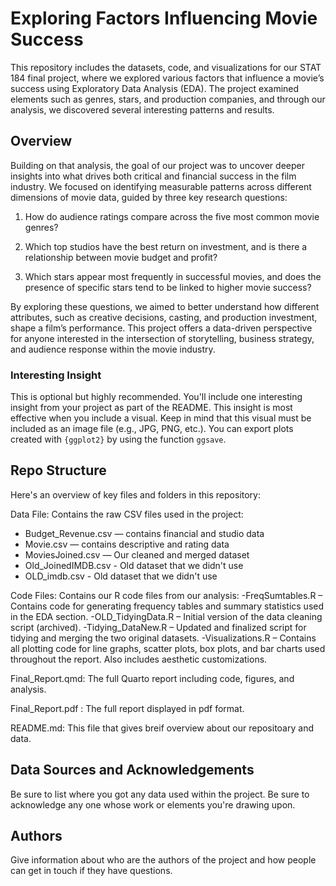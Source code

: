 # Exploring Factors Influencing Movie Success

This repository includes the datasets, code, and visualizations for our STAT 184 final project, where we explored various factors that influence a movie’s success using Exploratory Data Analysis (EDA). The project examined elements such as genres, stars, and production companies, and through our analysis, we discovered several interesting patterns and results.


## Overview

Building on that analysis, the goal of our project was to uncover deeper insights into what drives both critical and financial success in the film industry. We focused on identifying measurable patterns across different dimensions of movie data, guided by three key research questions:

1) How do audience ratings compare across the five most common movie genres?

2) Which top studios have the best return on investment, and is there a relationship between movie budget and profit?

3) Which stars appear most frequently in successful movies, and does the presence of specific stars tend to be linked to higher movie success?

By exploring these questions, we aimed to better understand how different attributes, such as creative decisions, casting, and production investment, shape a film’s performance. This project offers a data-driven perspective for anyone interested in the intersection of storytelling, business strategy, and audience response within the movie industry.

### Interesting Insight

This is optional but highly recommended. You'll include one interesting insight from your project as part of the README. This insight is most effective when you include a visual. Keep in mind that this visual must be included as an image file (e.g., JPG, PNG, etc.). You can export plots created with `{ggplot2}` by using the function `ggsave`.

## Repo Structure

Here's an overview of key files and folders in this repository:

Data File: Contains the raw CSV files used in the project:

  - Budget_Revenue.csv — contains financial and studio data
  - Movie.csv — contains descriptive and rating data
  - MoviesJoined.csv — Our cleaned and merged dataset
  - Old_JoinedIMDB.csv - Old dataset that we didn't use
  - OLD_imdb.csv - Old dataset that we didn't use

Code Files:  Contains our R code files from our analysis:
  -FreqSumtables.R – Contains code for generating frequency tables and summary statistics used in the EDA section.
  -OLD_TidyingData.R – Initial version of the data cleaning script (archived).
  -Tidying_DataNew.R – Updated and finalized script for tidying and merging the two original datasets.
  -Visualizations.R – Contains all plotting code for line graphs, scatter plots, box plots, and bar charts used throughout the report. Also includes aesthetic customizations.

Final_Report.qmd: The full Quarto report including code, figures, and analysis.

Final_Report.pdf : The full report displayed in pdf format.

README.md: This file that gives breif overview about our repositoary and data.

## Data Sources and Acknowledgements

Be sure to list where you got any data used within the project. Be sure to acknowledge any one whose work or elements you're drawing upon.

## Authors

Give information about who are the authors of the project and how people can get in touch if they have questions.
